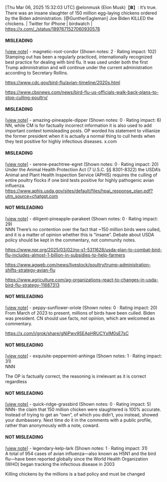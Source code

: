 [Thu Mar 06, 2025 15:32:03 UTC] @elonmusk (Elon Musk)【𝗕】: It’s true.  There was an insane slaughter of 150 million egg-laying chickens ordered by the Biden administration. [@GuntherEagleman] Joe Biden KlLLED the chickens. | Twitter for iPhone | birdwatch | https://x.com/_/status/1897671527060930578

#### MISLEADING

[[view note]](https://x.com/i/birdwatch/n/1897703401778999525) - magnetic-root-condor (Shown notes: 2 · Rating impact: 102)\
Stamping out has been a regularly practiced, internationally recognized best practice for dealing with bird flu. It was used under both the first Trump administration and will continue under the current administration according to Secretary Rollins.

https://www.cdc.gov/bird-flu/avian-timeline/2020s.html

https://www.cbsnews.com/news/bird-flu-us-officials-walk-back-plans-to-stop-culling-poultry/

#### MISLEADING

[[view note]](https://x.com/i/birdwatch/n/1897697528088318422) - amazing-pineapple-dipper (Shown notes: 0 · Rating impact: 6)\
NN, while CM is for factually incorrect information it is also used to add important context tomisleading posts. OP worded his statement to villianize the former president when it is actually a normal thing to cull herds when they test positive for highly infectious diseases.
x.com

#### MISLEADING

[[view note]](https://x.com/i/birdwatch/n/1897674214959956455) - serene-peachtree-egret (Shown notes: 0 · Rating impact: 20)\
Under the Animal Health Protection Act (7 U.S.C. §§ 8301-8322) the USDA’s Animal and Plant Health Inspection Service (APHIS) requires the culling of entire poultry flocks if one bird tests positive for highly pathogenic avian influenza. https://www.aphis.usda.gov/sites/default/files/hpai_response_plan.pdf?utm_source=chatgpt.com

#### NOT MISLEADING

[[view note]](https://x.com/i/birdwatch/n/1897766032615653578) - diligent-pineapple-parakeet (Shown notes: 0 · Rating impact: 29)\
NNN There’s no contention over the fact that ~150 million birds were culled, and it is a matter of opinion whether this is “insane”. Debate about USDA policy should be kept in the commentary, not community notes. 

https://www.npr.org/2025/03/02/nx-s1-5311628/usda-plan-to-combat-bird-flu-includes-almost-1-billion-in-subsidies-to-help-farmers

https://www.agweb.com/news/livestock/poultry/trump-administration-shifts-strategy-avian-flu

https://www.agriculture.com/ag-organizations-react-to-changes-in-usda-bird-flu-strategy-11687313

#### NOT MISLEADING

[[view note]](https://x.com/i/birdwatch/n/1897744082857861127) - peppy-sunflower-oriole (Shown notes: 0 · Rating impact: 20)\
From March of 2023 to present, millions of birds have been culled. Biden was president. CN should use facts, not opinion, which are welcomed as commentary.

https://x.com/i/grok/share/gNiPwv9SEApHRUCYxIM0sE7sC

#### NOT MISLEADING

[[view note]](https://x.com/i/birdwatch/n/1897678404490576142) - exquisite-peppermint-anhinga (Shown notes: 1 · Rating impact: 31)\
NNN

The OP is factually correct, the reasoning is irrelevant as it is correct regardless

#### NOT MISLEADING

[[view note]](https://x.com/i/birdwatch/n/1897694819205394553) - quick-ridge-grassbird (Shown notes: 0 · Rating impact: 5)\
NNN- the claim that 150 million chicken were slaughtered is 100% accurate. Instead of trying to get an “own”, of which you didn’t, you instead, showed your dumbassery. Next time do it in the comments with a public profile, rather than anonymously with a note, coward. 

#### NOT MISLEADING

[[view note]](https://x.com/i/birdwatch/n/1897721884600680630) - legendary-kelp-lark (Shown notes: 1 · Rating impact: 31)\
A total of 954 cases of avian influenza—also known as H5N1 and the bird flu—have been reported globally since the World Health Organization (WHO) began tracking the infectious disease in 2003

Killing chickens by the millions is a bad policy and must be changed 
